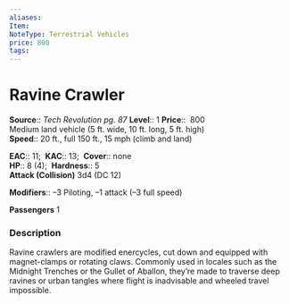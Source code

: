 ```yaml
---
aliases: 
Item:
NoteType: Terrestrial Vehicles
price: 800
tags: 
---
```


# Ravine Crawler

**Source**:: _Tech Revolution pg. 87_
**Level**:: 1
**Price**::  800  
Medium land vehicle (5 ft. wide, 10 ft. long, 5 ft. high)  
**Speed**:: 20 ft., full 150 ft., 15 mph (climb and land)  

**EAC**:: 11; 
**KAC**:: 13; 
**Cover**:: none  
**HP**:: 8 (4); 
**Hardness**:: 5  
**Attack (Collision)** 3d4 (DC 12)  

**Modifiers**:: –3 Piloting, –1 attack (–3 full speed)  

**Passengers** 1  

### Description

Ravine crawlers are modified enercycles, cut down and equipped with magnet-clamps or rotating claws. Commonly used in locales such as the Midnight Trenches or the Gullet of Aballon, they’re made to traverse deep ravines or urban tangles where flight is inadvisable and wheeled travel impossible.
